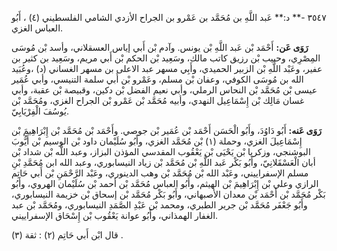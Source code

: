 ٣٥٤٧ -** د:** عَبد اللَّهِ بن مُحَمَّد بن عَمْرو بن الجراح الأزدي الشامي الفلسطيني (٤) ، أَبُو العباس الغزي.

**رَوَى عَن:** أَحْمَد بْن عَبد اللَّهِ بْن يونس. وآدم بْن أَبي إياس العسقلاني، وأسد بْن مُوسَى المِصْرِي، وحبيب بْن رزيق كاتب مالك، وسَعِيد بْن الحكم بْن أَبي مريم، وسَعِيد بن كثير بن عفير، وعَبْد اللَّهِ بْن الزبير الحميدي، وأَبِي مسهر عبد الاعلى بن مسهر الغساني (د) ،وعُبَيد الله بن مُوسَى الكوفي، وعفان بْن مسلم، وعَمْرو بْن أَبي سلمة التنيسي، وأبي عُمَير عيسى بْن مُحَمَّد بْن النحاس الرملي، وأبي نعيم الفضل بْن دكين، وقبيصة بْن عقبة، وأبي غسان مَالِك بْن إِسْمَاعِيل النهدي، وأبيه مُحَمَّد بْن عَمْرو بْن الجراح الغزي، ومُحَمَّد بْن يُوسُفَ الْفِرْيَابِيّ.

**رَوَى عَنه:** أَبُو دَاوُدَ، وأَبُو الْحَسَن أَحْمَد بْن عُمَير بْن جوصي. وأَحْمَد بْن مُحَمَّد بْن إِبْرَاهِيمَ بْن إِسْمَاعِيلَ الغزي، وحملة (١) بْن مُحَمَّد الغزي، وأَبُو سُلَيْمان داود بْن الوسيم بْن أَيُّوبَ البوشنجي، وزكريا بْن يَحْيَى بْن يَعْقُوب المقدسي المؤذن البزاز، وعبد اللَّه بْن شداد بْن أبان الْعَسْقَلانِيّ، وأَبُو بَكْر عَبد اللَّهِ بْن مُحَمَّد بْن زياد النيسابوري، وعبد الله ابن مُحَمَّدِ بْنِ مسلم الإسفراييني، وعَبْد الله بْن مُحَمَّد بْن وهب الدينوري، وعَبْد الرَّحْمَنِ بْن أَبي حَاتِم الرازي وعلي بْن إِبْرَاهِيمَ بْن الهيثم، وأَبُو العباس مُحَمَّد بْن أحمد بْن سُلَيْمان الهروي، وأَبُو بَكْر مُحَمَّد بْن أَحْمَد بْن معدان الأصبهاني، وأَبُو بَكْر مُحَمَّد بْن إسحاق بْن خزيمة النيسابوري، وأَبُو جَعْفَر مُحَمَّد بْن جرير الطبري، ومحمد بْن عَبْدِ الصَّمَدِ النيسابوري، ومُحَمَّد بْن عبد الغفار الهمذاني، وأَبُو عوانة يَعْقُوب بْن إِسْحَاق الإسفراييني.

قال ابْن أَبي حَاتِم (٢) : ثقة (٣) .